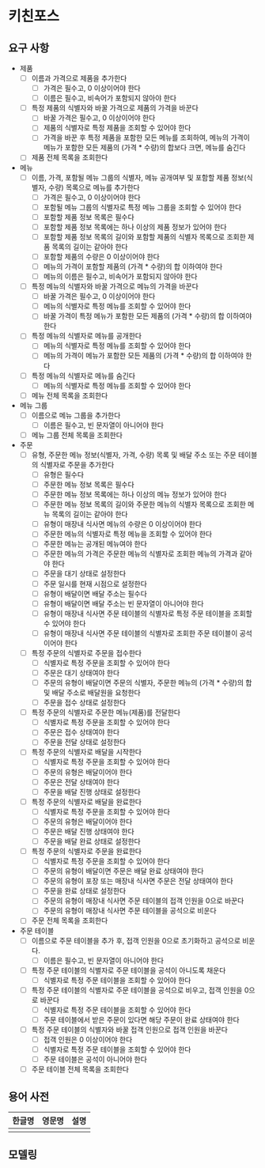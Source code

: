 # 키친포스

## 요구 사항

- 제품
    - [ ] 이름과 가격으로 제품을 추가한다
        - [ ] 가격은 필수고, 0 이상이어야 한다
        - [ ] 이름은 필수고, 비속어가 포함되지 않아야 한다
    - [ ] 특정 제품의 식별자와 바꿀 가격으로 제품의 가격을 바꾼다
        - [ ] 바꿀 가격은 필수고, 0 이상이어야 한다
        - [ ] 제품의 식별자로 특정 제품을 조회할 수 있어야 한다
        - [ ] 가격을 바꾼 후 특정 제품을 포함한 모든 메뉴를 조회하여, 메뉴의 가격이 메뉴가 포함한 모든 제품의 (가격 * 수량)의 합보다 크면, 메뉴를 숨긴다
    - [ ] 제품 전체 목록을 조회한다
- 메뉴
    - [ ] 이름, 가격, 포함될 메뉴 그룹의 식별자, 메뉴 공개여부 및 포함할 제품 정보(식별자, 수량) 목록으로 메뉴를 추가한다
        - [ ] 가격은 필수고, 0 이상이어야 한다
        - [ ] 포함될 메뉴 그룹의 식별자로 특정 메뉴 그룹을 조회할 수 있어야 한다
        - [ ] 포함할 제품 정보 목록은 필수다
        - [ ] 포함할 제품 정보 목록에는 하나 이상의 제품 정보가 있어야 한다
        - [ ] 포함할 제품 정보 목록의 길이와 포함할 제품의 식별자 목록으로 조회한 제품 목록의 길이는 같아야 한다
        - [ ] 포함할 제품의 수량은 0 이상이어야 한다
        - [ ] 메뉴의 가격이 포함할 제품의 (가격 * 수량)의 합 이하여야 한다
        - [ ] 메뉴의 이름은 필수고, 비속어가 포함되지 않아야 한다
    - [ ] 특정 메뉴의 식별자와 바꿀 가격으로 메뉴의 가격을 바꾼다
        - [ ] 바꿀 가격은 필수고, 0 이상이어야 한다
        - [ ] 메뉴의 식별자로 특정 메뉴를 조회할 수 있어야 한다
        - [ ] 바꿀 가격이 특정 메뉴가 포함한 모든 제품의 (가격 * 수량)의 합 이하여야 한다
    - [ ] 특정 메뉴의 식별자로 메뉴를 공개한다
        - [ ] 메뉴의 식별자로 특정 메뉴를 조회할 수 있어야 한다
        - [ ] 메뉴의 가격이 메뉴가 포함한 모든 제품의 (가격 * 수량)의 합 이하여야 한다
    - [ ] 특정 메뉴의 식별자로 메뉴를 숨긴다
        - [ ] 메뉴의 식별자로 특정 메뉴를 조회할 수 있어야 한다
    - [ ] 메뉴 전체 목록을 조회한다
- 메뉴 그룹
    - [ ] 이름으로 메뉴 그룹을 추가한다
        - [ ] 이름은 필수고, 빈 문자열이 아니어야 한다
    - [ ] 메뉴 그룹 전체 목록을 조회한다
- 주문
    - [ ] 유형, 주문한 메뉴 정보(식별자, 가격, 수량) 목록 및 배달 주소 또는 주문 테이블의 식별자로 주문을 추가한다
        - [ ] 유형은 필수다
        - [ ] 주문한 메뉴 정보 목록은 필수다
        - [ ] 주문한 메뉴 정보 목록에는 하나 이상의 메뉴 정보가 있어야 한다
        - [ ] 주문한 메뉴 정보 목록의 길이와 주문한 메뉴의 식별자 목록으로 조회한 메뉴 목록의 길이는 같아야 한다
        - [ ] 유형이 매장내 식사면 메뉴의 수량은 0 이상이어야 한다
        - [ ] 주문한 메뉴의 식별자로 특정 메뉴을 조회할 수 있어야 한다
        - [ ] 주문한 메뉴는 공개된 메뉴여야 한다
        - [ ] 주문한 메뉴의 가격은 주문한 메뉴의 식별자로 조회한 메뉴의 가격과 같아야 한다
        - [ ] 주문을 대기 상태로 설정한다
        - [ ] 주문 일시를 현재 시점으로 설정한다
        - [ ] 유형이 배달이면 배달 주소는 필수다
        - [ ] 유형이 배달이면 배달 주소는 빈 문자열이 아니어야 한다
        - [ ] 유형이 매장내 식사면 주문 테이블의 식별자로 특정 주문 테이블을 조회할 수 있어야 한다
        - [ ] 유형이 매장내 식사면 주문 테이블의 식별자로 조회한 주문 테이블이 공석이어야 한다
    - [ ] 특정 주문의 식별자로 주문을 접수한다
        - [ ] 식별자로 특정 주문을 조회할 수 있어야 한다
        - [ ] 주문은 대기 상태여야 한다
        - [ ] 주문의 유형이 배달이면 주문의 식별자, 주문한 메뉴의 (가격 * 수량)의 합 및 배달 주소로 배달원을 요청한다
        - [ ] 주문을 접수 상태로 설정한다
    - [ ] 특정 주문의 식별자로 주문한 메뉴(제품)를 전달한다
        - [ ] 식별자로 특정 주문을 조회할 수 있어야 한다
        - [ ] 주문은 접수 상태여야 한다
        - [ ] 주문을 전달 상태로 설정한다
    - [ ] 특정 주문의 식별자로 배달을 시작한다
        - [ ] 식별자로 특정 주문을 조회할 수 있어야 한다
        - [ ] 주문의 유형은 배달이어야 한다
        - [ ] 주문은 전달 상태여야 한다
        - [ ] 주문을 배달 진행 상태로 설정한다
    - [ ] 특정 주문의 식별자로 배달을 완료한다
        - [ ] 식별자로 특정 주문을 조회할 수 있어야 한다
        - [ ] 주문의 유형은 배달이어야 한다
        - [ ] 주문은 배달 진행 상태여야 한다
        - [ ] 주문을 배달 완료 상태로 설정한다
    - [ ] 특정 주문의 식별자로 주문을 완료한다
        - [ ] 식별자로 특정 주문을 조회할 수 있어야 한다
        - [ ] 주문의 유형이 배달이면 주문은 배달 완료 상태여야 한다
        - [ ] 주문의 유형이 포장 또는 매장내 식사면 주문은 전달 상태여야 한다
        - [ ] 주문을 완료 상태로 설정한다
        - [ ] 주문의 유형이 매장내 식사면 주문 테이블의 접객 인원을 0으로 바꾼다
        - [ ] 주문의 유형이 매장내 식사면 주문 테이블을 공석으로 비운다
    - [ ] 주문 전체 목록을 조회한다
- 주문 테이블
    - [ ] 이름으로 주문 테이블을 추가 후, 접객 인원을 0으로 초기화하고 공석으로 비운다.
        - [ ] 이름은 필수고, 빈 문자열이 아니어야 한다
    - [ ] 특정 주문 테이블의 식별자로 주문 테이블을 공석이 아니도록 채운다
        - [ ] 식별자로 특정 주문 테이블을 조회할 수 있어야 한다
    - [ ] 특정 주문 테이블의 식별자로 주문 테이블을 공석으로 비우고, 접객 인원을 0으로 바꾼다
        - [ ] 식별자로 특정 주문 테이블을 조회할 수 있어야 한다
        - [ ] 주문 테이블에서 받은 주문이 있다면 해당 주문이 완료 상태여야 한다
    - [ ] 특정 주문 테이블의 식별자와 바꿀 접객 인원으로 접객 인원을 바꾼다
        - [ ] 접객 인원은 0 이상이어야 한다
        - [ ] 식별자로 특정 주문 테이블을 조회할 수 있어야 한다
        - [ ] 주문 테이블은 공석이 아니어야 한다
    - [ ] 주문 테이블 전체 목록을 조회한다

## 용어 사전

| 한글명 | 영문명 | 설명 |
| --- | --- | --- |
|  |  |  |

## 모델링
